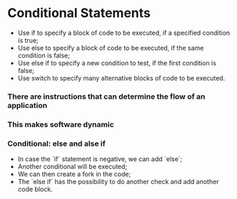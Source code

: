 # Conditional Statements

* Use if to specify a block of code to be executed, if a specified condition is true;
* Use else to specify a block of code to be executed, if the same condition is false;
* Use else if to specify a new condition to test, if the first condition is false;
* Use switch to specify many alternative blocks of code to be executed.


### There are instructions that can determine the flow of an application 
### This makes software dynamic

### Conditional: else and alse if

* In case the ´if´ statement is negative, we can add ´else´;
* Another conditional will be executed;
* We can then create a fork in the code;
* The ´else if´ has the possibility to do another check and add another code block.